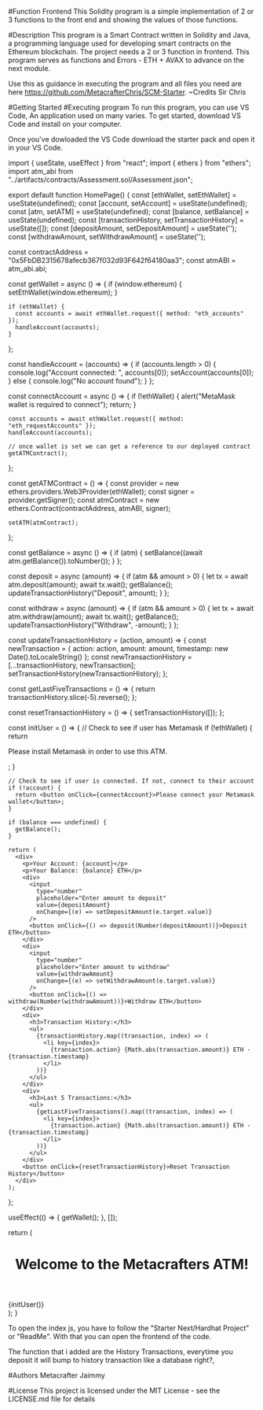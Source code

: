 #Function Frontend
This Solidity program is a simple implementation of 2 or 3 functions to the front end and showing the values of those functions.

#Description
This program is a Smart Contract written in Solidity and Java, a programming language used for developing smart contracts on the Ethereum blockchain. The project needs a 2 or 3 function in frontend. This program serves as functions and Errors - ETH + AVAX to advance on the next module.

Use this as guidance in executing the program and all files you need are here https://github.com/MetacrafterChris/SCM-Starter. ~Credits Sir Chris

#Getting Started
#Executing program
To run this program, you can use VS Code, An application used on many varies. To get started, download VS Code and install on your computer.

Once you've dowloaded the VS Code download the starter pack and open it in your VS Code.

import { useState, useEffect } from "react";
import { ethers } from "ethers";
import atm_abi from "../artifacts/contracts/Assessment.sol/Assessment.json";

export default function HomePage() {
  const [ethWallet, setEthWallet] = useState(undefined);
  const [account, setAccount] = useState(undefined);
  const [atm, setATM] = useState(undefined);
  const [balance, setBalance] = useState(undefined);
  const [transactionHistory, setTransactionHistory] = useState([]);
  const [depositAmount, setDepositAmount] = useState('');
  const [withdrawAmount, setWithdrawAmount] = useState('');

  const contractAddress = "0x5FbDB2315678afecb367f032d93F642f64180aa3";
  const atmABI = atm_abi.abi;

  const getWallet = async () => {
    if (window.ethereum) {
      setEthWallet(window.ethereum);
    }

    if (ethWallet) {
      const accounts = await ethWallet.request({ method: "eth_accounts" });
      handleAccount(accounts);
    }
  };

  const handleAccount = (accounts) => {
    if (accounts.length > 0) {
      console.log("Account connected: ", accounts[0]);
      setAccount(accounts[0]);
    } else {
      console.log("No account found");
    }
  };

  const connectAccount = async () => {
    if (!ethWallet) {
      alert("MetaMask wallet is required to connect");
      return;
    }

    const accounts = await ethWallet.request({ method: "eth_requestAccounts" });
    handleAccount(accounts);

    // once wallet is set we can get a reference to our deployed contract
    getATMContract();
  };

  const getATMContract = () => {
    const provider = new ethers.providers.Web3Provider(ethWallet);
    const signer = provider.getSigner();
    const atmContract = new ethers.Contract(contractAddress, atmABI, signer);

    setATM(atmContract);
  };

  const getBalance = async () => {
    if (atm) {
      setBalance((await atm.getBalance()).toNumber());
    }
  };

  const deposit = async (amount) => {
    if (atm && amount > 0) {
      let tx = await atm.deposit(amount);
      await tx.wait();
      getBalance();
      updateTransactionHistory("Deposit", amount);
    }
  };

  const withdraw = async (amount) => {
    if (atm && amount > 0) {
      let tx = await atm.withdraw(amount);
      await tx.wait();
      getBalance();
      updateTransactionHistory("Withdraw", -amount);
    }
  };

  const updateTransactionHistory = (action, amount) => {
    const newTransaction = {
      action: action,
      amount: amount,
      timestamp: new Date().toLocaleString()
    };
    const newTransactionHistory = [...transactionHistory, newTransaction];
    setTransactionHistory(newTransactionHistory);
  };

  const getLastFiveTransactions = () => {
    return transactionHistory.slice(-5).reverse();
  };

  const resetTransactionHistory = () => {
    setTransactionHistory([]);
  };

  const initUser = () => {
    // Check to see if user has Metamask
    if (!ethWallet) {
      return <p>Please install Metamask in order to use this ATM.</p>;
    }

    // Check to see if user is connected. If not, connect to their account
    if (!account) {
      return <button onClick={connectAccount}>Please connect your Metamask wallet</button>;
    }

    if (balance === undefined) {
      getBalance();
    }

    return (
      <div>
        <p>Your Account: {account}</p>
        <p>Your Balance: {balance} ETH</p>
        <div>
          <input
            type="number"
            placeholder="Enter amount to deposit"
            value={depositAmount}
            onChange={(e) => setDepositAmount(e.target.value)}
          />
          <button onClick={() => deposit(Number(depositAmount))}>Deposit ETH</button>
        </div>
        <div>
          <input
            type="number"
            placeholder="Enter amount to withdraw"
            value={withdrawAmount}
            onChange={(e) => setWithdrawAmount(e.target.value)}
          />
          <button onClick={() => withdraw(Number(withdrawAmount))}>Withdraw ETH</button>
        </div>
        <div>
          <h3>Transaction History:</h3>
          <ul>
            {transactionHistory.map((transaction, index) => (
              <li key={index}>
                {transaction.action} {Math.abs(transaction.amount)} ETH - {transaction.timestamp}
              </li>
            ))}
          </ul>
        </div>
        <div>
          <h3>Last 5 Transactions:</h3>
          <ul>
            {getLastFiveTransactions().map((transaction, index) => (
              <li key={index}>
                {transaction.action} {Math.abs(transaction.amount)} ETH - {transaction.timestamp}
              </li>
            ))}
          </ul>
        </div>
        <button onClick={resetTransactionHistory}>Reset Transaction History</button>
      </div>
    );
  };

  useEffect(() => {
    getWallet();
  }, []);

  return (
    <main className="container">
      <header>
        <h1>Welcome to the Metacrafters ATM!</h1>
      </header>
      {initUser()}
      <style jsx>{`
        .container {
          text-align: center;
        }
        input {
          margin: 10px;
          padding: 5px;
          font-size: 1em;
        }
        button {
          margin: 10px;
          padding: 10px 20px;
          font-size: 1em;
          background-color: #4CAF50;
          color: white;
          border: none;
          border-radius: 5px;
          cursor: pointer;
        }
        button:hover {
          background-color: #45a049;
        }
      `}</style>
    </main>
  );
}
  
To open the index js, you have to follow the "Starter Next/Hardhat Project" or "ReadMe". With that you can open the frontend of the code.

The function that i added are the History Transactions, everytime you deposit it will bump to history transaction like a database right?,

#Authors
Metacrafter Jaimmy

#License
This project is licensed under the MIT License - see the LICENSE.md file for details
